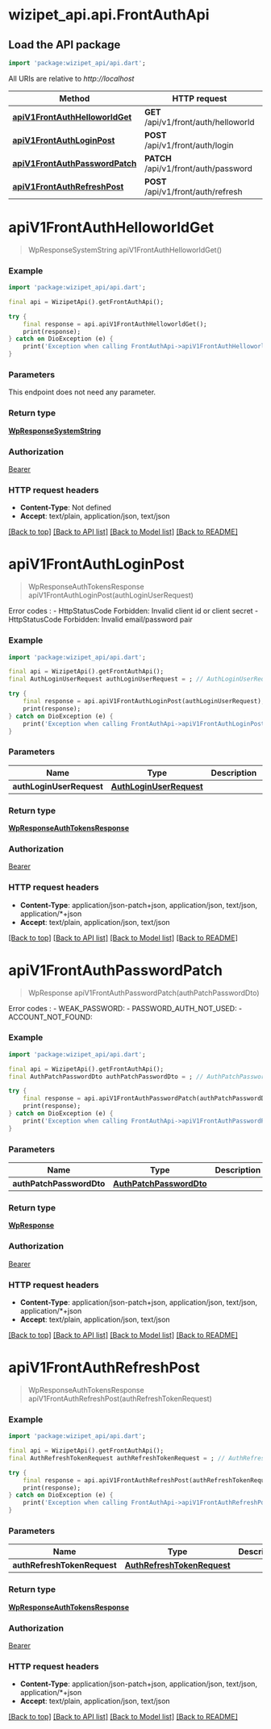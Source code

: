 # wizipet_api.api.FrontAuthApi

## Load the API package
```dart
import 'package:wizipet_api/api.dart';
```

All URIs are relative to *http://localhost*

Method | HTTP request | Description
------------- | ------------- | -------------
[**apiV1FrontAuthHelloworldGet**](FrontAuthApi.md#apiv1frontauthhelloworldget) | **GET** /api/v1/front/auth/helloworld | 
[**apiV1FrontAuthLoginPost**](FrontAuthApi.md#apiv1frontauthloginpost) | **POST** /api/v1/front/auth/login | 
[**apiV1FrontAuthPasswordPatch**](FrontAuthApi.md#apiv1frontauthpasswordpatch) | **PATCH** /api/v1/front/auth/password | 
[**apiV1FrontAuthRefreshPost**](FrontAuthApi.md#apiv1frontauthrefreshpost) | **POST** /api/v1/front/auth/refresh | 


# **apiV1FrontAuthHelloworldGet**
> WpResponseSystemString apiV1FrontAuthHelloworldGet()





### Example
```dart
import 'package:wizipet_api/api.dart';

final api = WizipetApi().getFrontAuthApi();

try {
    final response = api.apiV1FrontAuthHelloworldGet();
    print(response);
} catch on DioException (e) {
    print('Exception when calling FrontAuthApi->apiV1FrontAuthHelloworldGet: $e\n');
}
```

### Parameters
This endpoint does not need any parameter.

### Return type

[**WpResponseSystemString**](WpResponseSystemString.md)

### Authorization

[Bearer](../README.md#Bearer)

### HTTP request headers

 - **Content-Type**: Not defined
 - **Accept**: text/plain, application/json, text/json

[[Back to top]](#) [[Back to API list]](../README.md#documentation-for-api-endpoints) [[Back to Model list]](../README.md#documentation-for-models) [[Back to README]](../README.md)

# **apiV1FrontAuthLoginPost**
> WpResponseAuthTokensResponse apiV1FrontAuthLoginPost(authLoginUserRequest)



Error codes :    - HttpStatusCode Forbidden: Invalid client id or client secret   - HttpStatusCode Forbidden: Invalid email/password pair

### Example
```dart
import 'package:wizipet_api/api.dart';

final api = WizipetApi().getFrontAuthApi();
final AuthLoginUserRequest authLoginUserRequest = ; // AuthLoginUserRequest | 

try {
    final response = api.apiV1FrontAuthLoginPost(authLoginUserRequest);
    print(response);
} catch on DioException (e) {
    print('Exception when calling FrontAuthApi->apiV1FrontAuthLoginPost: $e\n');
}
```

### Parameters

Name | Type | Description  | Notes
------------- | ------------- | ------------- | -------------
 **authLoginUserRequest** | [**AuthLoginUserRequest**](AuthLoginUserRequest.md)|  | [optional] 

### Return type

[**WpResponseAuthTokensResponse**](WpResponseAuthTokensResponse.md)

### Authorization

[Bearer](../README.md#Bearer)

### HTTP request headers

 - **Content-Type**: application/json-patch+json, application/json, text/json, application/*+json
 - **Accept**: text/plain, application/json, text/json

[[Back to top]](#) [[Back to API list]](../README.md#documentation-for-api-endpoints) [[Back to Model list]](../README.md#documentation-for-models) [[Back to README]](../README.md)

# **apiV1FrontAuthPasswordPatch**
> WpResponse apiV1FrontAuthPasswordPatch(authPatchPasswordDto)



Error codes :    - WEAK_PASSWORD:    - PASSWORD_AUTH_NOT_USED:    - ACCOUNT_NOT_FOUND: 

### Example
```dart
import 'package:wizipet_api/api.dart';

final api = WizipetApi().getFrontAuthApi();
final AuthPatchPasswordDto authPatchPasswordDto = ; // AuthPatchPasswordDto | 

try {
    final response = api.apiV1FrontAuthPasswordPatch(authPatchPasswordDto);
    print(response);
} catch on DioException (e) {
    print('Exception when calling FrontAuthApi->apiV1FrontAuthPasswordPatch: $e\n');
}
```

### Parameters

Name | Type | Description  | Notes
------------- | ------------- | ------------- | -------------
 **authPatchPasswordDto** | [**AuthPatchPasswordDto**](AuthPatchPasswordDto.md)|  | [optional] 

### Return type

[**WpResponse**](WpResponse.md)

### Authorization

[Bearer](../README.md#Bearer)

### HTTP request headers

 - **Content-Type**: application/json-patch+json, application/json, text/json, application/*+json
 - **Accept**: text/plain, application/json, text/json

[[Back to top]](#) [[Back to API list]](../README.md#documentation-for-api-endpoints) [[Back to Model list]](../README.md#documentation-for-models) [[Back to README]](../README.md)

# **apiV1FrontAuthRefreshPost**
> WpResponseAuthTokensResponse apiV1FrontAuthRefreshPost(authRefreshTokenRequest)





### Example
```dart
import 'package:wizipet_api/api.dart';

final api = WizipetApi().getFrontAuthApi();
final AuthRefreshTokenRequest authRefreshTokenRequest = ; // AuthRefreshTokenRequest | 

try {
    final response = api.apiV1FrontAuthRefreshPost(authRefreshTokenRequest);
    print(response);
} catch on DioException (e) {
    print('Exception when calling FrontAuthApi->apiV1FrontAuthRefreshPost: $e\n');
}
```

### Parameters

Name | Type | Description  | Notes
------------- | ------------- | ------------- | -------------
 **authRefreshTokenRequest** | [**AuthRefreshTokenRequest**](AuthRefreshTokenRequest.md)|  | [optional] 

### Return type

[**WpResponseAuthTokensResponse**](WpResponseAuthTokensResponse.md)

### Authorization

[Bearer](../README.md#Bearer)

### HTTP request headers

 - **Content-Type**: application/json-patch+json, application/json, text/json, application/*+json
 - **Accept**: text/plain, application/json, text/json

[[Back to top]](#) [[Back to API list]](../README.md#documentation-for-api-endpoints) [[Back to Model list]](../README.md#documentation-for-models) [[Back to README]](../README.md)

